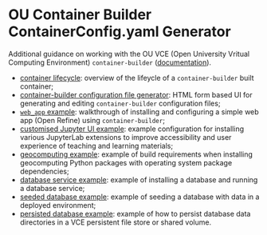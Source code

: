 # OU Container Builder ContainerConfig.yaml Generator

Additional guidance on working with the OU VCE (Open University Vritual Computing Environment) `container-builder` ([documentation](https://docs.ocl.open.ac.uk/container-builder/v3/)).

- [container lifecycle](./container_lifecycle.html): overview of the lifeycle of a `container-builder` built container;
- [container-builder configuration file generator](./generator.html): HTML form based UI for generating and editing `container-builder` configuration files;
- [`web_app` example](./webapp_example.md): walkthrough of installing and configuring a simple web app (Open Refine) using `container-builder`;
- [customised Jupyter UI example](./customised_jupyter_ui_example.md): example configuration for installing various JupyterLab extensions to improve accessibility and user experience of teaching and learning materials;
- [geocomputing example](./geocomputing_example.md): example of build requirements when installing geocomputing Python packages with operating system package dependencies;
- [database service example](database_service_example.md): example of installing a database and running a database service;
- [seeded database example](./seeded_database_example.md): example of seeding a database with data in a deployed environment;
- [persisted database example](./persisted_database_example.md): example of how to persist database data directories in a VCE persistent file store or shared volume.
